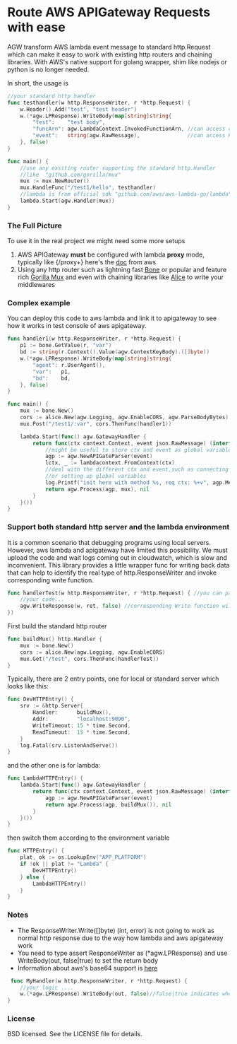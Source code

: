 
# Route AWS APIGateway Requests with ease
 AGW transform AWS lambda event message to standard http.Request which can make it easy to work with existing http routers and chaining libraries. With AWS's native support for golang wrapper, shim like nodejs or python is no longer needed.

In short, the usage is
```go
//your standard http handler
func testhandler(w http.ResponseWriter, r *http.Request) {
    w.Header().Add("test", "test header")
    w.(*agw.LPResponse).WriteBody(map[string]string{
        "test":    "test body",
        "funcArn": agw.LambdaContext.InvokedFunctionArn, //can access context as global variable
        "event":   string(agw.RawMessage),               //can access RawMessage as global variable
    }, false)
}

func main() {
    //use any exsiting router supporting the standard http.Handler
    //like 	"github.com/gorilla/mux"
    mux := mux.NewRouter()
    mux.HandleFunc("/test1/hello", testhandler)
    //lambda is from official sdk "github.com/aws/aws-lambda-go/lambda"
    lambda.Start(agw.Handler(mux))
}
```

### The Full Picture
To use it in the real project we might need some more setups
 1. AWS APIGateway **must** be configured with lambda **proxy** mode, typically like {/proxy+} here's the [doc](http://docs.aws.amazon.com/apigateway/latest/developerguide/api-gateway-create-api-as-simple-proxy-for-lambda.html) from aws
 2. Using any http router such as lightning fast [Bone](https://github.com/go-zoo/bone) or popular and feature rich [Gorilla Mux](https://github.com/gorilla/mux) and even with chaining libraries like [Alice](https://github.com/justinas/alice) to write your middlewares


### Complex example
You can deploy this code to aws lambda and link it to apigateway to see how it works in test console of aws apigateway.
```go
func handler1(w http.ResponseWriter, r *http.Request) {
    p1 := bone.GetValue(r, "var")
    bd := string(r.Context().Value(agw.ContextKeyBody).([]byte))
    w.(*agw.LPResponse).WriteBody(map[string]string{
        "agent": r.UserAgent(),
        "var":   p1,
        "bd":    bd,
    }, false)
}

func main() {
    mux := bone.New()
    cors := alice.New(agw.Logging, agw.EnableCORS, agw.ParseBodyBytes)
    mux.Post("/test1/:var", cors.ThenFunc(handler1))

    lambda.Start(func() agw.GatewayHandler {
        return func(ctx context.Context, event json.RawMessage) (interface{}, error) {
            //might be useful to store ctx and event as global variable here
            agp := agw.NewAPIGateParser(event)
            lctx, _ := lambdacontext.FromContext(ctx)
            //deal with the different ctx and event,such as connecting to different db endpoint
            //or setting up global variables
            log.Printf("init here with method %s, req ctx: %+v", agp.Method(), lctx)
            return agw.Process(agp, mux), nil
        }
    }())
} 
```

### Support both standard http server and the lambda environment
It is a common scenario that debugging programs using local servers. However, aws lambda and apigateway have limited this possibility. We must upload the code and wait logs coming out in cloudwatch, which is slow and inconvenient. This library provides a little wrapper func for writing back data that can help to identify the real type of http.ResponseWriter and invoke corresponding write function.
```go
func handlerTest(w http.ResponseWriter, r *http.Request) { //you can pass this handler to a standard local http server
    //your code...
    agw.WriteResponse(w, ret, false) //corresponding Write function will be invoked
})
```
First build the standard http router
```go
func buildMux() http.Handler {
	mux := bone.New()
	cors := alice.New(agw.Logging, agw.EnableCORS)
	mux.Get("/test", cors.ThenFunc(handlerTest))
}
```
Typically, there are 2 entry points, one for local or standard server which looks like this:
```go
func DevHTTPEntry() {
	srv := &http.Server{
		Handler:      buildMux(),
		Addr:         "localhost:9090",
		WriteTimeout: 15 * time.Second,
		ReadTimeout:  15 * time.Second,
	}
	log.Fatal(srv.ListenAndServe())
}
```
and the other one is for lambda:
```go
func LambdaHTTPEntry() {
	lambda.Start(func() agw.GatewayHandler {
		return func(ctx context.Context, event json.RawMessage) (interface{}, error) {
			agp := agw.NewAPIGateParser(event)
			return agw.Process(agp, buildMux()), nil
		}
	}())
}
```
then switch them according to the environment variable
```go
func HTTPEntry() {
	plat, ok := os.LookupEnv("APP_PLATFORM")
	if !ok || plat != "Lambda" {
		DevHTTPEntry()
	} else {
		LambdaHTTPEntry()
	}
}
```

### Notes

 - The ResponseWriter.Write([]byte) (int, error) is not going to work as normal http response due to the way how lambda and aws apigateway work
 - You need to type assert  ResponseWriter as (*agw.LPResponse) and use WriteBody(out, false|true) to set the return body 
 - Information about aws's base64 support is [here](https://docs.aws.amazon.com/apigateway/latest/developerguide/api-gateway-set-up-simple-proxy.html#api-gateway-simple-proxy-for-lambda-output-format)
```go
 func MyHandler(w http.ResponseWriter, r *http.Request) {
    //your logic ....
    w.(*agw.LPResponse).WriteBody(out, false)//false|true indicates whether the body is encoded with base64 or not
}
```


### License
BSD licensed. See the LICENSE file for details.
